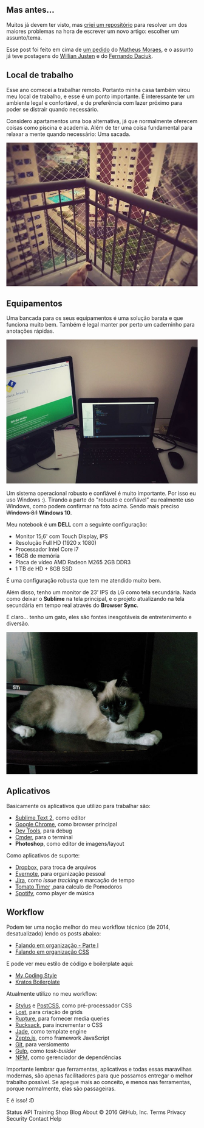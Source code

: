 ## Mas antes...

Muitos já devem ter visto, mas [criei um repositório](https://github.com/felipefialho/1-post-por-dia) para resolver um dos maiores problemas na hora de escrever um novo artigo: escolher um assunto/tema.

Esse post foi feito em cima de [um pedido](https://github.com/felipefialho/1-post-por-dia/issues/12) do [Matheus Moraes](https://github.com/matheusmmo), e o assunto já teve postagens do [Willian Justen](http://willianjusten.com.br/meu-dia-a-dia-como-dev-frontend) e do [Fernando Daciuk](http://blog.da2k.com.br/2015/01/15/como-ser-um-dev-frontend-usando-linux).

## Local de trabalho

Esse ano comecei a trabalhar remoto. Portanto minha casa também virou meu local de trabalho, e esse é um ponto importante. É interessante ter um ambiente legal e confortável, e de preferência com lazer próximo para poder se distrair quando necessário.

Considero apartamentos uma boa alternativa, já que normalmente oferecem coisas como piscina e academia. Além de ter uma coisa fundamental para relaxar a mente quando necessário: Uma sacada.

![Foto de uma sacada](/assets/img/blog/sacada-do-predio.jpg)

## Equipamentos

Uma bancada para os seus equipamentos é uma solução barata e que funciona muito bem. Também é legal manter por perto um caderninho para anotações rápidas.

![Local de trabalho, com 1 monitor, 1 notebook e uma TV](/assets/img/blog/workstation.jpg)

Um sistema operacional robusto e confiável é muito importante. Por isso eu uso Windows :). Tirando a parte do "robusto e confiável" eu realmente uso Windows, como podem confirmar na foto acima. Sendo mais preciso <strike>Windows 8.1</strike> **Windows 10**.

Meu notebook é um **DELL** com a seguinte configuração:

- Monitor 15,6' com Touch Display, IPS
- Resolução Full HD (1920 x 1080)
- Processador Intel Core i7
- 16GB de memória
- Placa de vídeo AMD Radeon M265 2GB DDR3
- 1 TB de HD + 8GB SSD

É uma configuração robusta que tem me atendido muito bem.

Além disso, tenho um monitor de 23' IPS da LG como tela secundária. Nada como deixar o **Sublime** na tela principal, e o projeto atualizando na tela secundária em tempo real através do **Browser Sync**.

E claro... tenho um gato, eles são fontes inesgotáveis de entretenimento e diversão.

![Foto da Agnes (um gato) deitada](/assets/img/blog/agnes.jpg)

## Aplicativos

Basicamente os aplicativos que utilizo para trabalhar são:

- [Sublime Text 2](http://www.sublimetext.com/2), como editor
- [Google Chrome](http://www.google.com.br/chrome), como browser principal
- [Dev Tools](https://developer.chrome.com/devtools), para debug
- [Cmder](http://cmder.net), para o terminal
- **Photoshop**, como editor de imagens/layout

Como aplicativos de suporte:

- [Dropbox](https://www.dropbox.com), para troca de arquivos
- [Evernote](https://evernote.com/intl/pt-br), para organização pessoal
- [Jira](https://www.atlassian.com/software/jira), como _issue tracking_ e marcação de tempo
- [Tomato Timer](http://tomato-timer.com/#) ,para calculo de Pomodoros
- [Spotify](https://www.spotify.com/br), como player de música

## Workflow

Podem ter uma noção melhor do meu workflow técnico (de 2014, desatualizado) lendo os posts abaixo:

- [Falando em organização - Parte I](https://www.felipefialho.com/blog/2014/falando-em-organizacao-parte-1)
- [Falando em organização CSS](https://www.felipefialho.com/blog/2014/falando-em-organizacao-css)

E pode ver meu estilo de código e boilerplate aqui:

- [My Coding Style](https://github.com/felipefialho/coding-style)
- [Kratos Boilerplate](https://github.com/felipefialho/kratos-boilerplate)

Atualmente utilizo no meu workflow:

- [Stylus](http://learnboost.github.io/stylus) e [PostCSS](https://github.com/postcss), como pré-processador CSS
- [Lost](https://github.com/peterramsing/lost), para criação de grids
- [Rupture](https://jenius.github.io/rupture), para fornecer media queries
- [Rucksack](http://simplaio.github.io/rucksack), para incrementar o CSS
- [Jade](http://jade-lang.com), como template engine
- [Zepto.js](http://zeptojs.com), como framework JavaScript
- [Git](http://git-scm.com), para versiomento
- [Gulp](http://gulpjs.com), como _task-builder_
- [NPM](https://www.npmjs.com), como gerenciador de dependências

Importante lembrar que ferramentas, aplicativos e todas essas maravilhas modernas, são apenas facilitadores para que possamos entregar o melhor trabalho possível. Se apegue mais ao conceito, e menos nas ferramentas, porque normalmente, elas são passageiras.

E é isso! :D

Status API Training Shop Blog About © 2016 GitHub, Inc. Terms Privacy Security Contact Help
